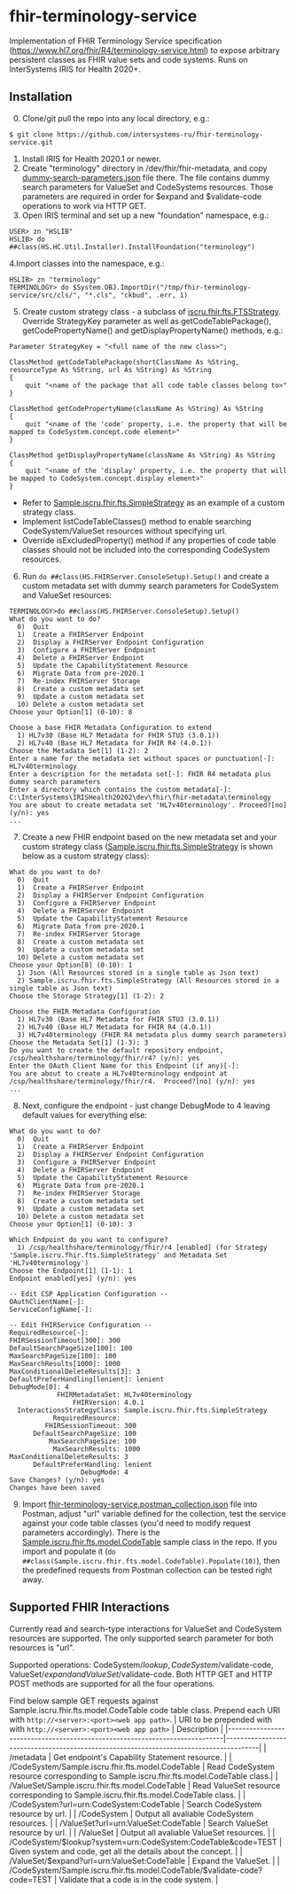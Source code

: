 # fhir-terminology-service
Implementation of FHIR Terminology Service specification (https://www.hl7.org/fhir/R4/terminology-service.html) to expose arbitrary persistent classes as FHIR value sets and code systems. Runs on InterSystems IRIS for Health 2020+.

## Installation
0. Clone/git pull the repo into any local directory, e.g.:
```
$ git clone https://github.com/intersystems-ru/fhir-terminology-service.git
```
1. Install IRIS for Health 2020.1 or newer.
2. Create "terminology" directory in <installation directory>/dev/fhir/fhir-metadata, and copy [dummy-search-parameters.json](../main/src/fhir-search-parameters/dummy-search-parameters.json) file there. The file contains dummy search parameters for ValueSet and CodeSystems resources. Those parameters are required in order for $expand and $validate-code operations to work via HTTP GET.
3. Open IRIS terminal and set up a new "foundation" namespace, e.g.:
```
USER> zn "HSLIB"
HSLIB> do ##class(HS.HC.Util.Installer).InstallFoundation("terminology")
```
4.Import classes into the namespace, e.g.:
```
HSLIB> zn "terminology"
TERMINOLOGY> do $System.OBJ.ImportDir("/tmp/fhir-terminology-service/src/cls/", "*.cls", "ckbud", .err, 1)
```
5. Create custom strategy class - a subclass of [iscru.fhir.fts.FTSStrategy](../main/src/cls/iscru/fhir/fts/FTSStrategy.cls). Override StrategyKey parameter as well as getCodeTablePackage(), getCodePropertyName() and getDisplayPropertyName() methods, e.g.:
```
Parameter StrategyKey = "<full name of the new class>";

ClassMethod getCodeTablePackage(shortClassName As %String, resourceType As %String, url As %String) As %String
{
	quit "<name of the package that all code table classes belong to>"
}

ClassMethod getCodePropertyName(className As %String) As %String
{
	quit "<name of the 'code' property, i.e. the property that will be mapped to CodeSystem.concept.code element>"
}

ClassMethod getDisplayPropertyName(className As %String) As %String
{
	quit "<name of the 'display' property, i.e. the property that will be mapped to CodeSystem.concept.display element>"
}
```
* Refer to [Sample.iscru.fhir.fts.SimpleStrategy](../main/samples/src/cls/Sample/iscru/fhir/fts/SimpleStrategy.cls) as an example of a custom strategy class.
* Implement listCodeTableClasses() method to enable searching CodeSystem/ValueSet resources without specifying url.
* Override isExcludedProperty() method if any properties of code table classes should not be included into the corresponding CodeSystem resources.

6. Run ```do ##class(HS.FHIRServer.ConsoleSetup).Setup()``` and create a custom metadata set with dummy search parameters for CodeSystem and ValueSet resources:
```
TERMINOLOGY>do ##class(HS.FHIRServer.ConsoleSetup).Setup()
What do you want to do?
  0)  Quit
  1)  Create a FHIRServer Endpoint
  2)  Display a FHIRServer Endpoint Configuration
  3)  Configure a FHIRServer Endpoint
  4)  Delete a FHIRServer Endpoint
  5)  Update the CapabilityStatement Resource
  6)  Migrate Data from pre-2020.1
  7)  Re-index FHIRServer Storage
  8)  Create a custom metadata set
  9)  Update a custom metadata set
  10) Delete a custom metadata set
Choose your Option[1] (0-10): 8
 
Choose a base FHIR Metadata Configuration to extend
  1) HL7v30 (Base HL7 Metadata for FHIR STU3 (3.0.1))
  2) HL7v40 (Base HL7 Metadata for FHIR R4 (4.0.1))
Choose the Metadata Set[1] (1-2): 2
Enter a name for the metadata set without spaces or punctuation[-]: HL7v40terminology
Enter a description for the metadata set[-]: FHIR R4 metadata plus dummy search parameters
Enter a directory which contains the custom metadata[-]: C:\InterSystems\IRISHealth20202\dev\fhir\fhir-metadata\terminology
You are about to create metadata set 'HL7v40terminology'. Proceed?[no] (y/n): yes
...
```
7. Create a new FHIR endpoint based on the new metadata set and your custom strategy class ([Sample.iscru.fhir.fts.SimpleStrategy](../main/samples/src/cls/Sample/iscru/fhir/fts/SimpleStrategy.cls) is shown below as a custom strategy class):
```
What do you want to do?
  0)  Quit
  1)  Create a FHIRServer Endpoint
  2)  Display a FHIRServer Endpoint Configuration
  3)  Configure a FHIRServer Endpoint
  4)  Delete a FHIRServer Endpoint
  5)  Update the CapabilityStatement Resource
  6)  Migrate Data from pre-2020.1
  7)  Re-index FHIRServer Storage
  8)  Create a custom metadata set
  9)  Update a custom metadata set
  10) Delete a custom metadata set
Choose your Option[8] (0-10): 1
  1) Json (All Resources stored in a single table as Json text)
  2) Sample.iscru.fhir.fts.SimpleStrategy (All Resources stored in a single table as Json text)
Choose the Storage Strategy[1] (1-2): 2
 
Choose the FHIR Metadata Configuration
  1) HL7v30 (Base HL7 Metadata for FHIR STU3 (3.0.1))
  2) HL7v40 (Base HL7 Metadata for FHIR R4 (4.0.1))
  3) HL7v40terminology (FHIR R4 metadata plus dummy search parameters)
Choose the Metadata Set[1] (1-3): 3
Do you want to create the default repository endpoint, /csp/healthshare/terminology/fhir/r4? (y/n): yes
Enter the OAuth Client Name for this Endpoint (if any)[-]:
You are about to create a HL7v40terminology endpoint at /csp/healthshare/terminology/fhir/r4.  Proceed?[no] (y/n): yes
...
```
8. Next, configure the endpoint - just change DebugMode to 4 leaving default values for everything else:
```
What do you want to do?
  0)  Quit
  1)  Create a FHIRServer Endpoint
  2)  Display a FHIRServer Endpoint Configuration
  3)  Configure a FHIRServer Endpoint
  4)  Delete a FHIRServer Endpoint
  5)  Update the CapabilityStatement Resource
  6)  Migrate Data from pre-2020.1
  7)  Re-index FHIRServer Storage
  8)  Create a custom metadata set
  9)  Update a custom metadata set
  10) Delete a custom metadata set
Choose your Option[1] (0-10): 3
 
Which Endpoint do you want to configure?
  1) /csp/healthshare/terminology/fhir/r4 [enabled] (for Strategy 'Sample.iscru.fhir.fts.SimpleStrategy' and Metadata Set 'HL7v40terminology')
Choose the Endpoint[1] (1-1): 1
Endpoint enabled[yes] (y/n): yes
 
-- Edit CSP Application Configuration --
OAuthClientName[-]:
ServiceConfigName[-]:
 
-- Edit FHIRService Configuration --
RequiredResource[-]:
FHIRSessionTimeout[300]: 300
DefaultSearchPageSize[100]: 100
MaxSearchPageSize[100]: 100
MaxSearchResults[1000]: 1000
MaxConditionalDeleteResults[3]: 3
DefaultPreferHandling[lenient]: lenient
DebugMode[0]: 4
            FHIRMetadataSet: HL7v40terminology
                FHIRVersion: 4.0.1
  InteractionsStrategyClass: Sample.iscru.fhir.fts.SimpleStrategy
           RequiredResource:
         FHIRSessionTimeout: 300
      DefaultSearchPageSize: 100
          MaxSearchPageSize: 100
           MaxSearchResults: 1000
MaxConditionalDeleteResults: 3
      DefaultPreferHandling: lenient
                  DebugMode: 4
Save Changes? (y/n): yes
Changes have been saved
```
9. Import [fhir-terminology-service.postman_collection.json](../main/tests/postman/fhir-terminology-service.postman_collection.json) file into Postman, adjust "url" variable defined for the collection, test the service against your code table classes (you'd need to modify request parameters accordingly).
There is the [Sample.iscru.fhir.fts.model.CodeTable](../main/samples/src/cls/Sample/iscru/fhir/fts/model/CodeTable.cls) sample class in the repo. If you import and populate it (```do ##class(Sample.iscru.fhir.fts.model.CodeTable).Populate(10)```), then the predefined requests from Postman collection can be tested right away.

## Supported FHIR Interactions
Currently read and search-type interactions for ValueSet and CodeSystem resources are supported. The only supported search parameter for both resources is "url".

Supported operations: CodeSystem/$lookup, CodeSystem/$validate-code, ValueSet/$expand and ValueSet/$validate-code.
Both HTTP GET and HTTP POST methods are supported for all the four operations.

Find below sample GET requests against Sample.iscru.fhir.fts.model.CodeTable code table class. Prepend each URI with ```http://<server>:<port><web app path>```.
| URI to be prepended with with ```http://<server>:<port><web app path>```   | Description                                                                           |
|----------------------------------------------------------------------------|---------------------------------------------------------------------------------------|
| /metadata                                                                  | Get endpoint's Capability Statement resource.                                         |
| /CodeSystem/Sample.iscru.fhir.fts.model.CodeTable                          | Read CodeSystem resource corresponding to Sample.iscru.fhir.fts.model.CodeTable class.|
| /ValueSet/Sample.iscru.fhir.fts.model.CodeTable                            | Read ValueSet resource corresponding to Sample.iscru.fhir.fts.model.CodeTable class.  |
| /CodeSystem?url=urn:CodeSystem:CodeTable                                   | Search CodeSystem resource by url.                                                    |
| /CodeSystem                                                                | Output all avaliable CodeSystem resources.                                            |
| /ValueSet?url=urn:ValueSet:CodeTable                                       | Search ValueSet resource by url.                                                      |
| /ValueSet                                                                  | Output all avaliable ValueSet resources.                                              |
| /CodeSystem/$lookup?system=urn:CodeSystem:CodeTable&code=TEST              | Given system and code, get all the details about the concept.                         |
| /ValueSet/$expand?url=urn:ValueSet:CodeTable                               | Expand the ValueSet.                                                                  |
| /CodeSystem/Sample.iscru.fhir.fts.model.CodeTable/$validate-code?code=TEST | Validate that a code is in the code system.                                           |
